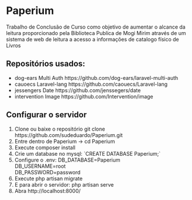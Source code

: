 # Paperium
Trabalho de Conclusão de Curso como objetivo de aumentar o  alcance da leitura proporcionado pela Biblioteca Publica de Mogi Mirim através de um sistema de web de leitura a acesso a informações de catalogo físico de Livros  

<h2>Repositórios usados:</h2>
<ul>
<li>dog-ears Multi Auth https://github.com/dog-ears/laravel-multi-auth</li>
<li>cauoecs Laravel-lang https://github.com/caouecs/Laravel-lang</li>
<li>jessengers Date https://github.com/jenssegers/date
<li>intervention Image https://github.com/Intervention/image</li>
</ul>
<h2>Configurar o servidor</h2>
<ol>
<li> Clone ou baixe o repositório git clone https://github.com/sudeduardo/Paperium.git </li>
<li> Entre dentro de Paperium -> cd Paperium  </li>
<li> Execute composer install </li>
<li> Crie um database no mysql: `CREATE DATABASE Paperium;` </li>
<li> Configure o .env: 
        DB_DATABASE=Paperium <br>
        DB_USERNAME=root <br>
        DB_PASSWORD=password<br>
        <li> Execute php artisan migrate</li>
<li> E para abrir o servidor: php artisan serve </li>
<li> Abra http://localhost:8000/</li>
</ol>

